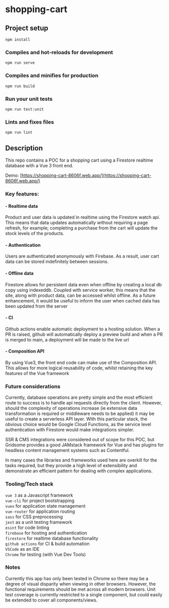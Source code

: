 # shopping-cart

## Project setup
```
npm install
```

### Compiles and hot-reloads for development
```
npm run serve
```

### Compiles and minifies for production
```
npm run build
```

### Run your unit tests
```
npm run test:unit
```

### Lints and fixes files
```
npm run lint
```

## Description
This repo contains a POC for a shopping cart using a Firestore realtime database with a Vue 3 front end.

Demo: [https://shopping-cart-8606f.web.app/](https://shopping-cart-8606f.web.app/)


### Key features:

#### - Realtime data
Product and user data is updated in realtime using the Firestore watch api. This means that data updates automatically without requiring a page refresh, for example; completing a purchase from the cart will update the stock levels of the products.

#### - Authentication
Users are authenticated anonymously with Firebase. As a result, user cart data can be stored indefinitely between sessions.

#### - Offline data
Firestore allows for persistent data even when offline by creating a local db copy using indexeddb. Coupled with service worker, this means that the site, along with product data, can be accessed whilst offline. As a future enhancement, it would be useful to inform the user when cached data has been updated from the server

#### - CI
Github actions enable automatic deployment to a hosting solution. When a PR is raised, github will automatically deploy a preview build and when a PR is merged to main, a deployment will be made to the live url

#### - Composition API
By using Vue3, the front end code can make use of the Composition API. This allows for more logical reusability of code, whilst retaining the key features of the Vue framework


### Future considerations
Currently, database operations are pretty simple and the most efficient route to success is to handle api requests directly from the client. However, should the complexity of operations increase (ie extensive data transformation is required or middleware needs to be applied) it may be useful to create a serverless API layer. With this particular stack, the obvious choice would be Google Cloud Functions, as the service level authentication with Firestore would make integrations simpler.

SSR & CMS integrations were considered out of scope for this POC, but Gridsome provides a good JAMstack framework for Vue and has plugins for headless content management systems such as Contentful.

In many cases the libraries and frameworks used here are overkill for the tasks required, but they provide a high level of extensibility and demonstrate an efficient pattern for dealing with complex applications.


### Tooling/Tech stack
`vue 3` as a Javascript framework\
`vue-cli` for project bootstrapping\
`vuex` for application state management\
`vue-router` for application routing\
`sass` for CSS preprocessing\
`jest` as a unit testing framework\
`esint` for code linting\
`firebase` for hosting and authentication\
`firestore` for realtime database functionality\
`github actions` for CI & build automation\
`VSCode` as an IDE\
`Chrome` for testing (with Vue Dev Tools)

### Notes
Currently this app has only been tested in Chrome so there may be a degree of visual disparity when viewing in other browsers. However, the functional requirements should be met across all modern browsers. Unit test coverage is currently restricted to a single component, but could easily be extended to cover all components/views.
